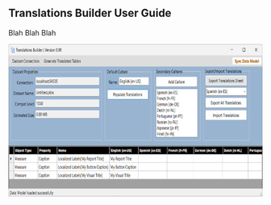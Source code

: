 ## **Translations Builder User Guide**

Blah Blah Blah

<img src="./images/UsersGuide/media/image1.png"
style="width:7.5in;height:3.15069in"
alt="Graphical user interface, application Description automatically generated" />
